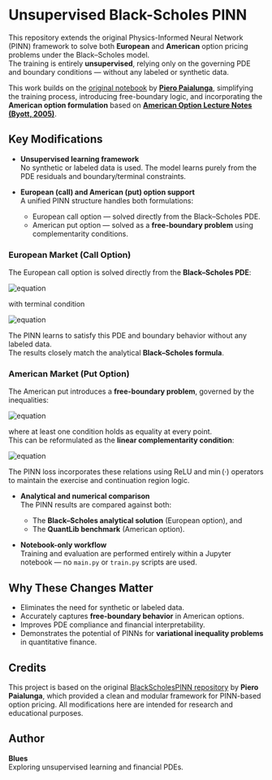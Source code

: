 # Unsupervised Black-Scholes PINN

This repository extends the original Physics-Informed Neural Network (PINN) framework to solve both **European** and **American** option pricing problems under the Black–Scholes model.  
The training is entirely **unsupervised**, relying only on the governing PDE and boundary conditions — without any labeled or synthetic data.

This work builds on the [original notebook](https://github.com/PieroPaialungaAI/BlackScholesPINN/blob/main/example/BlackScholesModel.ipynb) by [**Piero Paialunga**](https://github.com/PieroPaialungaAI/BlackScholesPINN), simplifying the training process, introducing free-boundary logic, and incorporating the **American option formulation** based on [**American Option Lecture Notes (Byott, 2005)**](https://empslocal.ex.ac.uk/people/staff/NPByott/teaching/FinMaths/2005/american.pdf).


## Key Modifications


- **Unsupervised learning framework**  
  No synthetic or labeled data is used. The model learns purely from the PDE residuals and boundary/terminal constraints.

- **European (call) and American (put) option support**  
  A unified PINN structure handles both formulations:
  - European call option — solved directly from the Black–Scholes PDE.
  - American put option — solved as a **free-boundary problem** using complementarity conditions.

### European Market (Call Option)

The European call option is solved directly from the **Black–Scholes PDE**:

![equation](https://latex.codecogs.com/svg.image?\bg_black\color{White}\frac{\partial&space;V}{\partial&space;t}&plus;\frac{1}{2}\sigma^2&space;S^2\frac{\partial^2&space;V}{\partial&space;S^2}&plus;rS\frac{\partial&space;V}{\partial&space;S}-rV=0,)

with terminal condition

![equation](https://latex.codecogs.com/svg.image?\bg_black\color{White}V(S,T)=\max(S-K,0).)


The PINN learns to satisfy this PDE and boundary behavior without any labeled data.  
The results closely match the analytical **Black–Scholes formula**.


### American Market (Put Option)

The American put introduces a **free-boundary problem**, governed by the inequalities:


![equation](https://latex.codecogs.com/svg.image?\bg_black\color{White}\frac{\partial&space;V}{\partial&space;t}&plus;\frac{1}{2}\sigma^2&space;S^2\frac{\partial^2&space;V}{\partial&space;S^2}&plus;rS\frac{\partial&space;V}{\partial&space;S}-rV\le&space;0,\quad&space;V\ge\max(K-S,0),)


where at least one condition holds as equality at every point.  
This can be reformulated as the **linear complementarity condition**:

![equation](https://latex.codecogs.com/svg.image?\bg_black\color{White}(V-\max(K-S,0))\left(\frac{\partial&space;V}{\partial&space;t}&plus;\frac{1}{2}\sigma^2&space;S^2\frac{\partial^2&space;V}{\partial&space;S^2}&plus;rS\frac{\partial&space;V}{\partial&space;S}-rV\right)=0.)

The PINN loss incorporates these relations using ReLU and $\min(\cdot)$ operators to maintain the exercise and continuation region logic.


- **Analytical and numerical comparison**  
  The PINN results are compared against both:
  - The **Black–Scholes analytical solution** (European option), and  
  - The **QuantLib benchmark** (American option).

- **Notebook-only workflow**  
  Training and evaluation are performed entirely within a Jupyter notebook — no `main.py` or `train.py` scripts are used.


## Why These Changes Matter

- Eliminates the need for synthetic or labeled data.  
- Accurately captures **free-boundary behavior** in American options.  
- Improves PDE compliance and financial interpretability.  
- Demonstrates the potential of PINNs for **variational inequality problems** in quantitative finance.


## Credits

This project is based on the original [BlackScholesPINN repository](https://github.com/PieroPaialungaAI/BlackScholesPINN) by **Piero Paialunga**, which provided a clean and modular framework for PINN-based option pricing. All modifications here are intended for research and educational purposes.


## Author

**Blues**  
Exploring unsupervised learning and financial PDEs.

